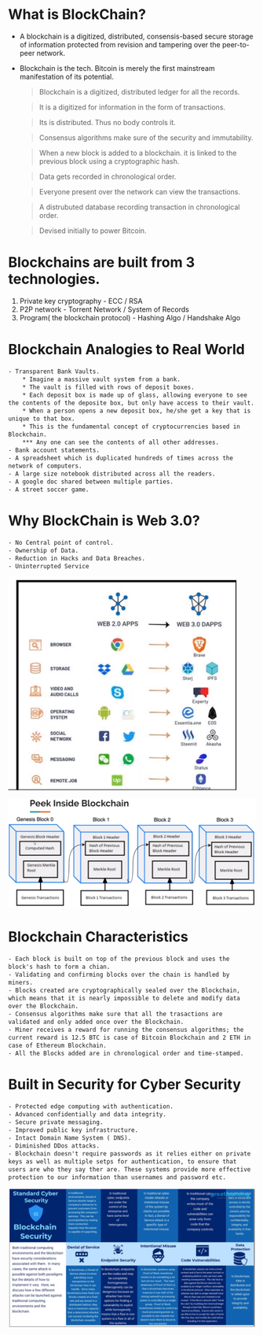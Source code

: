 # What is BlockChain?

- A blockchain is a digitized, distributed, consensis-based secure storage of information protected from revision and tampering over the peer-to-peer network.

- Blockchain is the tech. Bitcoin is merely the first mainstream manifestation of its potential.

  > Blockchain is a digitized, distributed ledger for all the records.

  > It is a digitized for information in the form of transactions.

  > Its is distributed. Thus no body controls it.

  > Consensus algorithms make sure of the security and immutability.

  > When a new block is added to a blockchain. it is linked to the previous block using a cryptographic hash.

  > Data gets recorded in chronological order.

  > Everyone present over the network can view the transactions.

  > A distrubuted database recording transaction in chronological order.

  > Devised initially to power Bitcoin.

# Blockchains are built from 3 technologies.

1. Private key cryptography - ECC / RSA
2. P2P network - Torrent Network / System of Records
3. Program( the blockchain protocol) - Hashing Algo / Handshake Algo

# Blockchain Analogies to Real World

    - Transparent Bank Vaults.
        * Imagine a massive vault system from a bank.
        * The vault is filled with rows of deposit boxes.
        * Each deposit box is made up of glass, allowing everyone to see the contents of the deposite box, but only have access to their vault.
        * When a person opens a new deposit box, he/she get a key that is unique to that box.
        * This is the fundamental concept of cryptocurrencies based in Blockchain.
        *** Any one can see the contents of all other addresses.
    - Bank account statements.
    - A spreadsheet which is duplicated hundreds of times across the network of computers.
    - A large size notebook distributed across all the readers.
    - A google doc shared between multiple parties.
    - A street soccer game.

# Why BlockChain is Web 3.0?

    - No Central point of control.
    - Ownership of Data.
    - Reduction in Hacks and Data Breaches.
    - Uninterrupted Service

![](img/web3.png)

![](img/peekInsideBlockchain.png)

# Blockchain Characteristics

    - Each block is built on top of the previous block and uses the block's hash to form a chian.
    - Validating and confirming blocks over the chain is handled by miners.
    - Blocks created are cryptographically sealed over the Blockchain, which means that it is nearly impossible to delete and modify data over the Blockchain.
    - Consensus algorithms make sure that all the trasactions are validated and only added once over the Blockchain.
    - Miner receives a reward for running the consensus algorithms; the current reward is 12.5 BTC is case of Bitcoin Blockchain and 2 ETH in case of Ethereum Blockchain.
    - All the Blocks added are in chronological order and time-stamped.

# Built in Security for Cyber Security

    - Protected edge computing with authentication.
    - Advanced confidentially and data integrity.
    - Secure private messaging.
    - Improved public key infrastructure.
    - Intact Domain Name System ( DNS).
    - Diminished DDos attacks.
    - Blockchain doesn't require passwords as it relies either on private keys as well as multiple setps for authentication, to ensure that users are who they say ther are. These systems provide more effective protection to our information than usernames and password etc.

![](img/blockchainSecurity.png)

